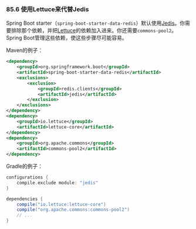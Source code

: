 ### 85.6 使用Lettuce来代替Jedis

Spring Boot starter（`spring-boot-starter-data-redis`）默认使用[Jedis](https://github.com/xetorthio/jedis/)。你需要排除那个依赖，并把[Lettuce](https://github.com/lettuce-io/lettuce-core/)的依赖加入进来。你还需要`commons-pool2`。Spring Boot管理这些依赖，使这些步骤尽可能容易。

Maven的例子：
```xml
<dependency>
    <groupId>org.springframework.boot</groupId>
    <artifactId>spring-boot-starter-data-redis</artifactId>
    <exclusions>
        <exclusion>
            <groupId>redis.clients</groupId>
            <artifactId>jedis</artifactId>
        </exclusion>
    </exclusions>
</dependency>
<dependency>
    <groupId>io.lettuce</groupId>
    <artifactId>lettuce-core</artifactId>
</dependency>
<dependency>
    <groupId>org.apache.commons</groupId>
    <artifactId>commons-pool2</artifactId>
</dependency>
```
Gradle的例子：
```gradle
configurations {
    compile.exclude module: "jedis"
}

dependencies {
    compile("io.lettuce:lettuce-core")
    compile("org.apache.commons:commons-pool2")
    // ...
}
```
